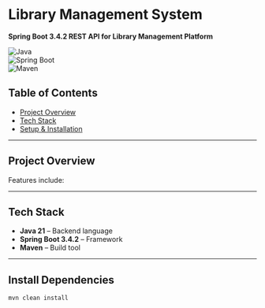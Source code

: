 # Library Management System 
**Spring Boot 3.4.2 REST API for Library Management Platform**  

![Java](https://img.shields.io/badge/Java-21-white)  
![Spring Boot](https://img.shields.io/badge/Spring%20Boot-3.4.2-white)  
![Maven](https://img.shields.io/badge/Maven-Build%20Tool-white)  
<!--![PostgreSQL](https://img.shields.io/badge/PostgreSQL-AWS%20RDS-white)-->

## Table of Contents
- [Project Overview](#project-overview)
- [Tech Stack](#tech-stack)
- [Setup & Installation](#setup--installation)
<!-- - [Database Configuration](#database-configuration)
- [API Endpoints](#api-endpoints)
- [Running the Project](#running-the-project)
- [Deployment](#deployment)
- [Contributing](#contributing)
- [License](#license) -->

---

## Project Overview
<!--This backend serves as the core for **Voluntrix**, a volunteer management system that allows:  
- **Organizations** to create events  
- **Volunteers** to join and track progress  
- **Sponsors** to support events  -->

Features include:  
<!-- -  **User Authentication (JWT Security)**  
 -  **Event & Task Management**  
 -  **Volunteer Tracking & Rankings**  
 -  **Sponsor & Donation Management** --> 

---

## Tech Stack
- **Java 21** – Backend language  
- **Spring Boot 3.4.2** – Framework  
- **Maven** – Build tool  
<!--- **Spring Data JPA** – ORM for PostgreSQL
- **PostgreSQL (AWS RDS)** – Cloud-based relational database  
- **Spring Security & JWT** – Authentication & authorization  
- **Docker** – Containerized deployment  -->

---

## Install Dependencies
```bash
mvn clean install
```
